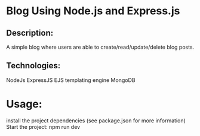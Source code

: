 # Blog Using Node.js and Express.js

## Description:
A simple blog where users are able to create/read/update/delete blog posts.

## Technologies:
NodeJs
ExpressJS
EJS templating engine
MongoDB

# Usage:
install the project dependencies (see package.json for more information)
Start the project: npm run dev





